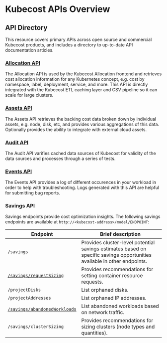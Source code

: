 Kubecost APIs Overview
====

## API Directory

This resource covers primary APIs across open source and commercial Kubecost products, and includes a directory to up-to-date API documentation articles.

### __[Allocation API](/allocation.md)__

The Allocation API is used by the Kubecost Allocation frontend and retrieves cost allocation information for any Kubernetes concept, e.g. cost by namespace, label, deployment, service, and more. This API is directly integrated with the Kubecost ETL caching layer and CSV pipeline so it can scale for large clusters.

### __[Assets API](/assets-api.md)__

The Assets API retrieves the backing cost data broken down by individual assets, e.g. node, disk, etc, and provides various aggregations of this data. Optionally provides the ability to integrate with external cloud assets.

### __[Audit API](/audit-api.md)__

The Audit API varifies cached data sources of Kubecost for validity of the data sources and processes through a series of tests.

### __[Events API](/api-events.md)__

The Events API provides a log of different occurences in your workload in order to help with troubleshooting. Logs generated with this API are helpful for submitting bug reports.

### Savings API

Savings endpoints provide cost optimization insights. The following savings endpoints
are available at `http://<kubecost-address>/model/ENDPOINT`:

| Endpoint | Brief description |
|----------|-------------------|
| `/savings` | Provides cluster-level potential savings estimates based on specific savings opportunities available in other endpoints. |
| [`/savings/requestSizing`](/api-request-right-sizing.md) | Provides recommendations for setting container resource requests. |
| `/projectDisks` | List orphaned disks. |
| `/projectAddresses` | List orphaned IP addresses. |
| [`/savings/abandonedWorkloads`](/api-abandoned-workloads.md) | List abandoned workloads based on network traffic.|
| `/savings/clusterSizing` | Provides recommendations for sizing clusters (node types and quantities). | `/savings/diagnostics` | Reports cached keys in the savings handlers and recent errors. |
